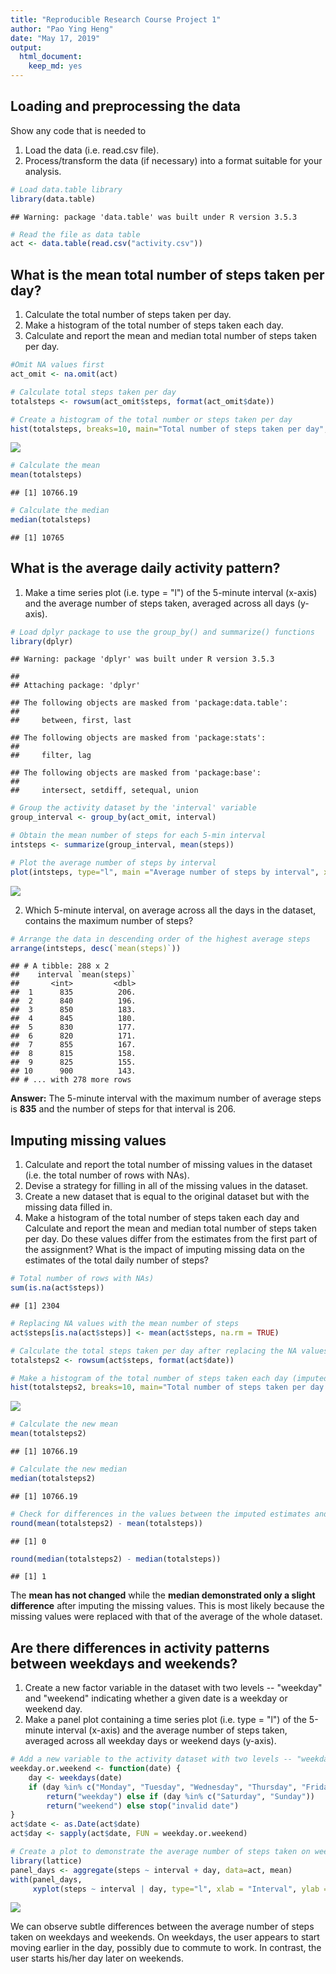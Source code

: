 ```yaml
---
title: "Reproducible Research Course Project 1"
author: "Pao Ying Heng"
date: "May 17, 2019"
output: 
  html_document: 
    keep_md: yes
---
```




## Loading and preprocessing the data
Show any code that is needed to

1. Load the data (i.e. read.csv file).
2. Process/transform the data (if necessary) into a format suitable for your analysis.


```r
# Load data.table library
library(data.table)
```

```
## Warning: package 'data.table' was built under R version 3.5.3
```

```r
# Read the file as data table
act <- data.table(read.csv("activity.csv")) 
```



## What is the mean total number of steps taken per day?
1. Calculate the total number of steps taken per day.
2. Make a histogram of the total number of steps taken each day.
3. Calculate and report the mean and median total number of steps taken per day.


```r
#Omit NA values first
act_omit <- na.omit(act)

# Calculate total steps taken per day
totalsteps <- rowsum(act_omit$steps, format(act_omit$date)) 
```


```r
# Create a histogram of the total number or steps taken per day
hist(totalsteps, breaks=10, main="Total number of steps taken per day", xlab="Total steps taken per day", col="pink")
```

![](PA1_template_files/figure-html/unnamed-chunk-3-1.png)<!-- -->


```r
# Calculate the mean
mean(totalsteps)
```

```
## [1] 10766.19
```

```r
# Calculate the median
median(totalsteps)
```

```
## [1] 10765
```



## What is the average daily activity pattern?
1. Make a time series plot (i.e. type = "l") of the 5-minute interval (x-axis) and the average number of steps taken, averaged across all days (y-axis).


```r
# Load dplyr package to use the group_by() and summarize() functions
library(dplyr) 
```

```
## Warning: package 'dplyr' was built under R version 3.5.3
```

```
## 
## Attaching package: 'dplyr'
```

```
## The following objects are masked from 'package:data.table':
## 
##     between, first, last
```

```
## The following objects are masked from 'package:stats':
## 
##     filter, lag
```

```
## The following objects are masked from 'package:base':
## 
##     intersect, setdiff, setequal, union
```

```r
# Group the activity dataset by the 'interval' variable
group_interval <- group_by(act_omit, interval) 

# Obtain the mean number of steps for each 5-min interval
intsteps <- summarize(group_interval, mean(steps))

# Plot the average number of steps by interval
plot(intsteps, type="l", main ="Average number of steps by interval", xlab="Interval", ylab="Average number of steps")
```

![](PA1_template_files/figure-html/unnamed-chunk-5-1.png)<!-- -->


2. Which 5-minute interval, on average across all the days in the dataset, contains the maximum number of steps?

```r
# Arrange the data in descending order of the highest average steps
arrange(intsteps, desc(`mean(steps)`))
```

```
## # A tibble: 288 x 2
##    interval `mean(steps)`
##       <int>         <dbl>
##  1      835          206.
##  2      840          196.
##  3      850          183.
##  4      845          180.
##  5      830          177.
##  6      820          171.
##  7      855          167.
##  8      815          158.
##  9      825          155.
## 10      900          143.
## # ... with 278 more rows
```
**Answer:** The 5-minute interval with the maximum number of average steps is  **835**  and the number of steps for that interval is  206.


## Imputing missing values
1. Calculate and report the total number of missing values in the dataset (i.e. the total number of rows with NAs).
2. Devise a strategy for filling in all of the missing values in the dataset. 
3. Create a new dataset that is equal to the original dataset but with the missing data filled in.
4. Make a histogram of the total number of steps taken each day and Calculate and report the mean and median total number of steps taken per day. Do these values differ from the estimates from the first part of the assignment? What is the impact of imputing missing data on the estimates of the total daily number of steps?


```r
# Total number of rows with NAs)
sum(is.na(act$steps))
```

```
## [1] 2304
```


```r
# Replacing NA values with the mean number of steps
act$steps[is.na(act$steps)] <- mean(act$steps, na.rm = TRUE)

# Calculate the total steps taken per day after replacing the NA values with the mean number of steps
totalsteps2 <- rowsum(act$steps, format(act$date)) 

# Make a histogram of the total number of steps taken each day (imputed)
hist(totalsteps2, breaks=10, main="Total number of steps taken per day (imputed)", xlab="Total steps taken per day", col="lavender")
```

![](PA1_template_files/figure-html/unnamed-chunk-8-1.png)<!-- -->


```r
# Calculate the new mean
mean(totalsteps2)
```

```
## [1] 10766.19
```

```r
# Calculate the new median
median(totalsteps2)
```

```
## [1] 10766.19
```


```r
# Check for differences in the values between the imputed estimates and the earlier estimates
round(mean(totalsteps2) - mean(totalsteps))
```

```
## [1] 0
```

```r
round(median(totalsteps2) - median(totalsteps))
```

```
## [1] 1
```

The **mean has not changed** while the **median demonstrated only a slight difference** after imputing the missing values. This is most likely because the missing values were replaced with that of the average of the whole dataset.   



## Are there differences in activity patterns between weekdays and weekends? 
1. Create a new factor variable in the dataset with two levels -- "weekday" and "weekend" indicating whether a given date is a weekday or weekend day.
2. Make a panel plot containing a time series plot (i.e. type = "l") of the 5-minute interval (x-axis) and the average number of steps taken, averaged across all weekday days or weekend days (y-axis). 


```r
# Add a new variable to the activity dataset with two levels -- "weekday" and "weekend" -- to indicate whether a given date is a weekday or weekend day
weekday.or.weekend <- function(date) {
    day <- weekdays(date)
    if (day %in% c("Monday", "Tuesday", "Wednesday", "Thursday", "Friday")) 
        return("weekday") else if (day %in% c("Saturday", "Sunday")) 
        return("weekend") else stop("invalid date")
}
act$date <- as.Date(act$date)
act$day <- sapply(act$date, FUN = weekday.or.weekend)
```


```r
# Create a plot to demonstrate the average number of steps taken on weekdays and weekends
library(lattice)
panel_days <- aggregate(steps ~ interval + day, data=act, mean)
with(panel_days,
     xyplot(steps ~ interval | day, type="l", xlab = "Interval", ylab = "Number of steps", layout = c(1, 2)))
```

![](PA1_template_files/figure-html/unnamed-chunk-12-1.png)<!-- -->

We can observe subtle differences between the average number of steps taken on weekdays and weekends. On weekdays, the user appears to start moving earlier in the day, possibly due to commute to work. In contrast, the user starts his/her day later on weekends.
